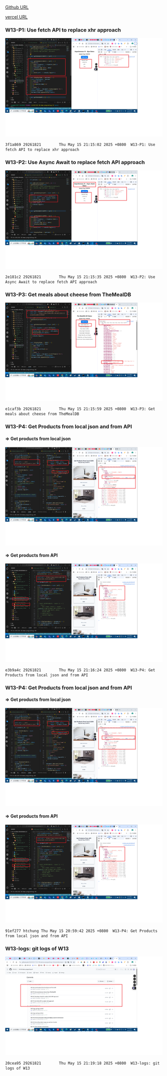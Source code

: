 [Github URL](https://github.com/29261821/1132-1N-demo-pengsenFang-10)

[vercel URL](https://1132-1n-demo-pengsenfang-10.vercel.app/)

### W13-P1: Use fetch API to replace xhr approach

![](w13-p1.png)

```
3f1a869 29261821        Thu May 15 21:15:02 2025 +0800  W13-P1: Use fetch API to replace xhr approach
```

### W13-P2: Use Async Await to replace fetch API approach

![](w13-p2.png)

```
2e181c2 29261821        Thu May 15 21:15:35 2025 +0800  W13-P2: Use Async Await to replace fetch API approach
```

### W13-P3: Get meals about cheese from TheMealDB

![](w13-p3.png)

```
e1caf3b 29261821        Thu May 15 21:15:59 2025 +0800  W13-P3: Get meals about cheese from TheMealDB
```

### W13-P4: Get Products from local json and from API

#### => Get products from local json

![](w13-p4-1.png)

#### => Get products from API

![](w13-p4-2.png)

```
e3b9a4c 29261821        Thu May 15 21:16:24 2025 +0800  W13-P4: Get Products from local json and from API
```

### W13-P4: Get Products from local json and from API

#### => Get products from local json

![](w13-p4-1.png)

#### => Get products from API

![](w13-p4-2.png)

```
91ef277 htchung Thu May 15 20:59:42 2025 +0800  W13-P4: Get Products from local json and from API
```

### W13-logs: git logs of W13

![](w13-logs.png)

```
20cea95 29261821        Thu May 15 21:19:18 2025 +0800  W13-logs: git logs of W13
```
